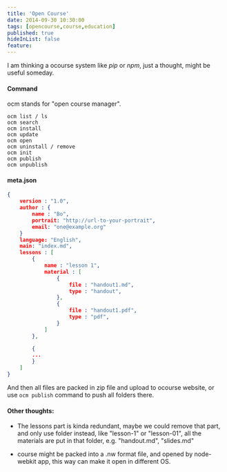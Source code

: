 ```yaml
---
title: 'Open Course'
date: 2014-09-30 10:30:00
tags: [opencourse,course,education]
published: true
hideInList: false
feature: 
---
```

I am thinking a ocourse system like *pip* or *npm*, just a thought, might be useful someday.
<!-- more -->


#### Command

ocm stands for "open course manager".

```
ocm list / ls
ocm search
ocm install
ocm update
ocm open
ocm uninstall / remove
ocm init
ocm publish
ocm unpublish
```

#### meta.json
```json
{
    version : "1.0",
    author : {
        name : "Bo",
        portrait: "http://url-to-your-portrait",
        email: "one@example.org"
    }
    language: "English",
    main: "index.md",
    lessons : [
        {
            name : "lesson 1",
            material : [
                {
                    file : "handout1.md",
                    type : "handout",
                },
                {
                    file : "handout1.pdf",
                    type : "pdf",
                }
            ]
        },

        {
        ...
        }
    ]
}
```

And then all files are packed in zip file and upload to ocourse website, or use `ocm publish` command to push all folders there.

#### Other thoughts:

* The lessons part is kinda redundant, maybe we could remove that part, and only use folder instead, like "lesson-1" or "lesson-01", all the materials are put in that folder, e.g. "handout.md", "slides.md"

* course might be packed into a .nw format file, and opened by node-webkit app, this way can make it open in different OS.
